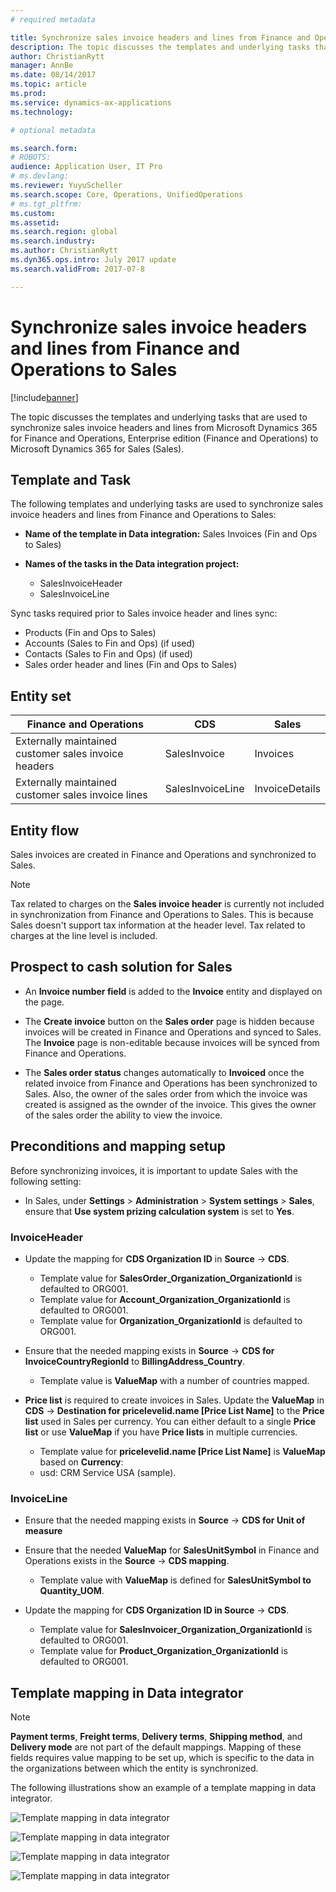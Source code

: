 ```yaml
---
# required metadata

title: Synchronize sales invoice headers and lines from Finance and Operations to Sales
description: The topic discusses the templates and underlying tasks that are used to synchronize sales invoice headers and lines from Microsoft Dynamics 365 for Finance and Operations, Enterprise edition to Microsoft Dynamics 365 for Sales. 
author: ChristianRytt
manager: AnnBe
ms.date: 08/14/2017
ms.topic: article
ms.prod: 
ms.service: dynamics-ax-applications
ms.technology: 

# optional metadata

ms.search.form: 
# ROBOTS: 
audience: Application User, IT Pro
# ms.devlang: 
ms.reviewer: YuyuScheller
ms.search.scope: Core, Operations, UnifiedOperations
# ms.tgt_pltfrm: 
ms.custom: 
ms.assetid: 
ms.search.region: global
ms.search.industry: 
ms.author: ChristianRytt
ms.dyn365.ops.intro: July 2017 update 
ms.search.validFrom: 2017-07-8

---
```


# Synchronize sales invoice headers and lines from Finance and Operations to Sales

[!include[banner](../includes/banner.md)]

The topic discusses the templates and underlying tasks that are used to synchronize sales invoice headers and lines from Microsoft Dynamics 365 for Finance and Operations, Enterprise edition (Finance and Operations) to Microsoft Dynamics 365 for Sales (Sales). 

## Template and Task

The following templates and underlying tasks are used to synchronize sales invoice headers and lines from Finance and Operations to Sales:

- **Name of the template in Data integration:** Sales Invoices (Fin and Ops to Sales)
- **Names of the tasks in the Data integration project:**

    - SalesInvoiceHeader
    - SalesInvoiceLine

Sync tasks required prior to Sales invoice header and lines sync:
-	Products (Fin and Ops to Sales)
-	Accounts (Sales to Fin and Ops) (if used)
-	Contacts (Sales to Fin and Ops) (if used)
-   Sales order header and lines (Fin and Ops to Sales)

## Entity set

| Finance and Operations                               | CDS              | Sales          |
|------------------------------------------------------|------------------|----------------|
| Externally maintained customer sales invoice headers | SalesInvoice     | Invoices       |
| Externally maintained customer sales invoice lines   | SalesInvoiceLine | InvoiceDetails |

## Entity flow

Sales invoices are created in Finance and Operations and synchronized to Sales.

> [!NOTE]
> Tax related to charges on the **Sales invoice header** is currently not included in synchronization from Finance and Operations to Sales. This is because Sales doesn't support tax information at the header level. Tax related to charges at the line level is included.

## Prospect to cash solution for Sales

-  An **Invoice number field** is added to the **Invoice** entity and displayed on the page.
 
-  The **Create invoice** button on the **Sales order** page is hidden because invoices will be created in Finance and Operations and synced to Sales. The **Invoice** page is non-editable because invoices will be synced from Finance and Operations.
 
-  The **Sales order status** changes automatically to **Invoiced** once the related invoice from Finance and Operations has been  synchronized to Sales. Also, the owner of the sales order from which the invoice was created is assigned as the ownder of the invoice. This gives the owner of the sales order the ability to view the invoice.
 
## Preconditions and mapping setup

Before synchronizing invoices, it is important to update Sales with the following setting:

-  In Sales, under **Settings** > **Administration** > **System settings** > **Sales**, ensure that **Use system prizing calculation system** is set to **Yes**. 

### InvoiceHeader

- Update the mapping for **CDS Organization ID** in **Source** -> **CDS**. 

    -  Template value for **SalesOrder_Organization_OrganizationId** is defaulted to ORG001.
    -  Template value for **Account_Organization_OrganizationId** is defaulted to ORG001.
    -  Template value for **Organization_OrganizationId** is defaulted to ORG001.

- Ensure that the needed mapping exists in **Source** -> **CDS for InvoiceCountryRegionId** to **BillingAddress_Country**.

    -  Template value is **ValueMap** with a number of countries mapped.

- **Price list** is required to create invoices in Sales. Update the **ValueMap** in **CDS** -> **Destination for pricelevelid.name [Price List Name]** to the **Price list** used in Sales per currency. You can either default to a single **Price list** or use **ValueMap** if you have **Price lists** in multiple currencies.

    -  Template value for **pricelevelid.name [Price List Name]** is **ValueMap** based on **Currency**:
    -  usd: CRM Service USA (sample). 

### InvoiceLine

- Ensure that the needed mapping exists in **Source** -> **CDS for Unit of measure**

- Ensure that the needed **ValueMap** for **SalesUnitSymbol** in Finance and Operations exists in the **Source** -> **CDS mapping**. 
    
    - Template value with **ValueMap** is defined for **SalesUnitSymbol to Quantity_UOM**.
    
-  Update the mapping for **CDS Organization ID in Source** -> **CDS**. 

    -  Template value for **SalesInvoicer_Organization_OrganizationId** is defaulted to ORG001.
    -  Template value for **Product_Organization_OrganizationId** is defaulted to ORG001.
 
## Template mapping in Data integrator

> [!NOTE]
> **Payment terms**, **Freight terms**, **Delivery terms**, **Shipping method**, and **Delivery mode** are not part of the default mappings. Mapping of these fields requires value mapping to be set up, which is specific to the data in the organizations between which the entity is synchronized.

The following illustrations show an example of a template mapping in data integrator.

![Template mapping in data integrator](./media/sales-invoice-template-mapping-data-integrator-1.png)

![Template mapping in data integrator](./media/sales-invoice-template-mapping-data-integrator-2.png)

![Template mapping in data integrator](./media/sales-invoice-template-mapping-data-integrator-3.png)

![Template mapping in data integrator](./media/sales-invoice-template-mapping-data-integrator-4.png)
